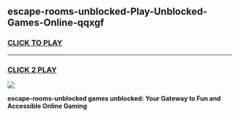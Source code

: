 
## escape-rooms-unblocked-Play-Unblocked-Games-Online-qqxgf
<h3>
<a href="https://premium76.site?title=escape-rooms-unblocked&ref=25A">CLICK TO PLAY</a></h3>
<hr>

<h3>
<a href="https://premium76.site?title=escape-rooms-unblocked&ref=25A">CLICK 2 PLAY</a>
  
</h3>

<a href="https://premium76.site?title=escape-rooms-unblocked&ref=25A"><img src="https://clearcache.store/games.png"></a>


**escape-rooms-unblocked games unblocked: Your Gateway to Fun and Accessible Online Gaming**
